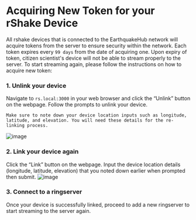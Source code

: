 Acquiring New Token for your rShake Device
=====================
All rshake devices that is connected to the EarthquakeHub network will acquire tokens from the server to ensure security within the network. Each token expires every `99 days` from the date of acquiring one. Upon expiry of token, citizen scientist's device will not be able to stream properly to the server. To start streaming again, please follow the instructions on how to acquire new token: 
### 1. Unlink your device
   Navigate to `rs.local:3000` in your web browser and click the “Unlink” button on the webpage. Follow the prompts to unlink your device. 
   ```{note}
   Make sure to note down your device location inputs such as longitude, latitude, and elevation. You will need these details for the re-linking process.
   ```
   ![image](_build/html/assets/sending-data/1.1.png)
### 2. Link your device again
   Click the “Link” button on the webpage. Input the device location details (longitude, latitude, elevation) that you noted down earlier when prompted then submit.
   ![image](_build/html/assets/sending-data/1.2.png)
### 3. Connect to a ringserver
   Once your device is successfully linked, proceed to add a new ringserver to start streaming to the server again.
   